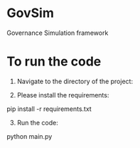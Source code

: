 # GovSim
Governance Simulation framework

# To run the code
1. Navigate to the directory of the project:

2. Please install the requirements:

pip install -r requirements.txt

3. Run the code:

python main.py



